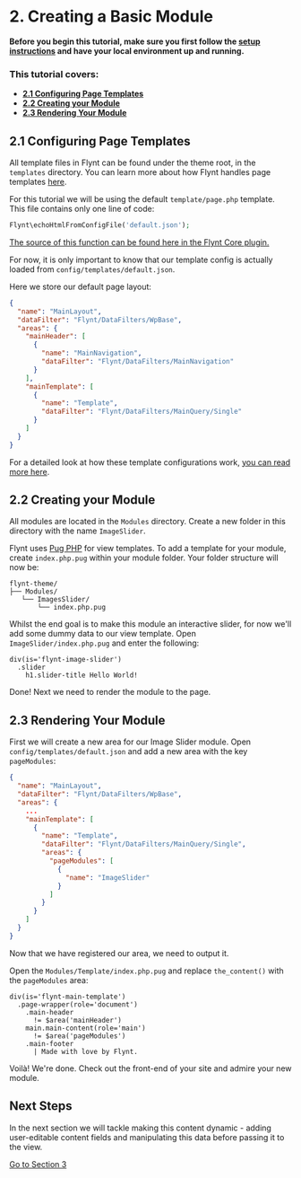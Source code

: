# 2. Creating a Basic Module

<div class="alert alert-info">
  <strong>Before you begin this tutorial, make sure you first follow the <a href="../setup.md">setup instructions</a> and have your local environment up and running.
  </strong>
</div>

<div class="alert">
  <h3>This tutorial covers:</h3>
  <ul>
    <li><strong><a href="#21-configuring-page-templates">2.1 Configuring Page Templates</a></strong></li>
    <li><strong><a href="#22-creating-your-module">2.2 Creating your Module</a></strong></li>
    <li><strong><a href="#23-rendering-your-module">2.3 Rendering Your Module</a></strong></li>
  </ul>
</div>

## 2.1 Configuring Page Templates
All template files in Flynt can be found under the theme root, in the `templates` directory. You can learn more about how Flynt handles page templates [here](../theme-development/page-templates.md).

For this tutorial we will be using the default `template/page.php` template. This file contains only one line of code:

```php
Flynt\echoHtmlFromConfigFile('default.json');
```

<p><a href="/add-link" class="source-note">The source of this function can be found here in the Flynt Core plugin.</a></p>

For now, it is only important to know that our template config is actually loaded from `config/templates/default.json`.

Here we store our default page layout:

```json
{
  "name": "MainLayout",
  "dataFilter": "Flynt/DataFilters/WpBase",
  "areas": {
    "mainHeader": [
      {
        "name": "MainNavigation",
        "dataFilter": "Flynt/DataFilters/MainNavigation"
      }
    ],
    "mainTemplate": [
      {
        "name": "Template",
        "dataFilter": "Flynt/DataFilters/MainQuery/Single"
      }
    ]
  }
}
```

For a detailed look at how these template configurations work, [you can read more here](../theme-development/page-templates.md).

## 2.2 Creating your Module
All modules are located in the `Modules` directory. Create a new folder in this directory with the name `ImageSlider`.

Flynt uses [Pug PHP](https://github.com/pug-php) for view templates. To add a template for your module, create `index.php.pug` within your module folder. Your folder structure will now be:

```
flynt-theme/
├── Modules/
   └── ImagesSlider/
       └── index.php.pug
```

Whilst the end goal is to make this module an interactive slider, for now we'll add some dummy data to our view template. Open `ImageSlider/index.php.pug` and enter the following:

```jade
div(is='flynt-image-slider')
  .slider
    h1.slider-title Hello World!
```

Done! Next we need to render the module to the page.

## 2.3 Rendering Your Module

First we will create a new area for our Image Slider module. Open `config/templates/default.json` and add a new area with the key `pageModules`:

```json
{
  "name": "MainLayout",
  "dataFilter": "Flynt/DataFilters/WpBase",
  "areas": {
    ...
    "mainTemplate": [
      {
        "name": "Template",
        "dataFilter": "Flynt/DataFilters/MainQuery/Single",
        "areas": {
          "pageModules": [
            {
              "name": "ImageSlider"
            }
          ]
        }
      }
    ]
  }
}
```

Now that we have registered our area, we need to output it.

Open the `Modules/Template/index.php.pug` and replace `the_content()` with the `pageModules` area:

```jade
div(is='flynt-main-template')
  .page-wrapper(role='document')
    .main-header
      != $area('mainHeader')
    main.main-content(role='main')
      != $area('pageModules')
    .main-footer
      | Made with love by Flynt.
```

Voilà! We're done. Check out the front-end of your site and admire your new module.

<div class="alert alert-steps">
  <h2>Next Steps</h2>

  <p>In the next section we will tackle making this content dynamic - adding user-editable content fields and manipulating this data before passing it to the view.</p>

  <p><a href="dynamic-module.md" class="btn btn-primary">Go to Section 3</a></p>
</div>
